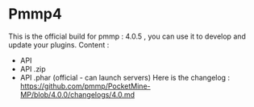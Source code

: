 # Pmmp4
This is the official build for pmmp : 4.0.5 , you can use it to develop and update your plugins.
Content : 
  - API 
  - API .zip
  - API .phar (official - can launch servers)
Here is the changelog : https://github.com/pmmp/PocketMine-MP/blob/4.0.0/changelogs/4.0.md

